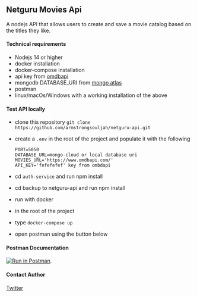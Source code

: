 ## Netguru Movies Api
A nodejs API that allows users to create and save a movie catalog based on the titles they like.

#### Technical requirements
- Nodejs 14 or higher
- docker installation
- docker-compose installation
- api key from [omdbapi](https://omdbapi.com/)
- mongodb DATABASE_URI from [mongo atlas](https://cloud.mongodb.com/)
- postman
- linux/macOs/Windows with a working installation of the above

#### Test API locally
- clone this repository `git clone https://github.com/armstrongsouljah/netguru-api.git`
- create a `.env` in the root of the project and populate it with the following 
  ```
  PORT=5050
  DATABASE_URL=mongo-cloud or local database uri
  MOVIES_URL='https://www.omdbapi.com/'
  API_KEY='fefefefef' key from ombdapi
  ```

- cd `auth-service` and run npm install
- cd backup to netguru-api and run npm install

- run with docker
- in the root of the project
- type `docker-compose up`
- open postman using the button below

#### Postman Documentation

[![Run in Postman](https://run.pstmn.io/button.svg)](https://app.getpostman.com/run-collection/5140285-dfc2cacd-73ab-4f23-8f57-8678bc39cf99?action=collection%2Ffork&collection-url=entityId%3D5140285-dfc2cacd-73ab-4f23-8f57-8678bc39cf99%26entityType%3Dcollection%26workspaceId%3Db23ac272-caa1-48c3-ac2c-f8e4d15aa05b).

#### Contact Author
[Twitter](https://twitter.com/armstrongsenior)